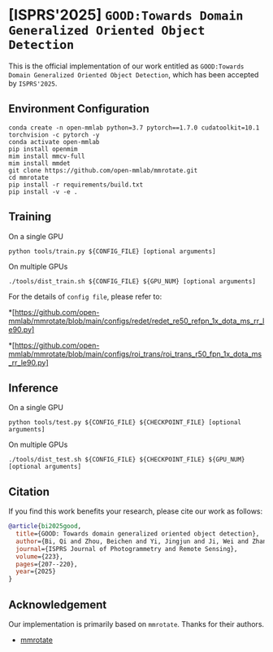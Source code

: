 # [ISPRS'2025] ```GOOD:Towards Domain Generalized Oriented Object Detection```

This is the official implementation of our work entitled as ```GOOD:Towards Domain Generalized Oriented Object Detection```, which has been accepted by ```ISPRS'2025```.

## Environment Configuration

```
conda create -n open-mmlab python=3.7 pytorch==1.7.0 cudatoolkit=10.1 torchvision -c pytorch -y
conda activate open-mmlab
pip install openmim
mim install mmcv-full
mim install mmdet
git clone https://github.com/open-mmlab/mmrotate.git
cd mmrotate
pip install -r requirements/build.txt
pip install -v -e .
``` 

## Training

On a single GPU

```
python tools/train.py ${CONFIG_FILE} [optional arguments]
``` 

On multiple GPUs

```
./tools/dist_train.sh ${CONFIG_FILE} ${GPU_NUM} [optional arguments]
```

For the details of ```config file```, please refer to:

*[https://github.com/open-mmlab/mmrotate/blob/main/configs/redet/redet_re50_refpn_1x_dota_ms_rr_le90.py]

*[https://github.com/open-mmlab/mmrotate/blob/main/configs/roi_trans/roi_trans_r50_fpn_1x_dota_ms_rr_le90.py]

## Inference

On a single GPU

```
python tools/test.py ${CONFIG_FILE} ${CHECKPOINT_FILE} [optional arguments]
``` 

On multiple GPUs

```
./tools/dist_test.sh ${CONFIG_FILE} ${CHECKPOINT_FILE} ${GPU_NUM} [optional arguments]
``` 

## Citation

If you find this work benefits your research, please cite our work as follows:

```BibTeX
@article{bi2025good,
  title={GOOD: Towards domain generalized oriented object detection},
  author={Bi, Qi and Zhou, Beichen and Yi, Jingjun and Ji, Wei and Zhan, Haolan and Xia, Gui-Song},
  journal={ISPRS Journal of Photogrammetry and Remote Sensing},
  volume={223},
  pages={207--220},
  year={2025}
}
```

## Acknowledgement

Our implementation is primarily based on ```mmrotate```. Thanks for their authors.
* [mmrotate](https://github.com/open-mmlab/mmrotate)
